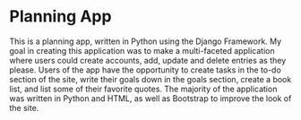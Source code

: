 # Planning App

This is a planning app, written in Python using the Django Framework. My goal in creating this application was to
make a multi-faceted application where users could create accounts, add, update and delete entries as they please.
Users of the app have the opportunity to create tasks in the to-do section of the site, write their goals down in the
goals section, create a book list, and list some of their favorite quotes. The majority of the application was written in
Python and HTML, as well as Bootstrap to improve the look of the site.